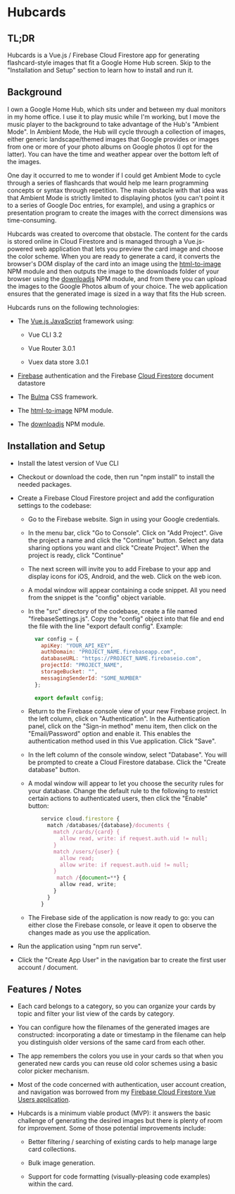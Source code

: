 # Hubcards

## TL;DR

Hubcards is a Vue.js / Firebase Cloud Firestore app for generating flashcard-style images that fit 
a Google Home Hub screen.  Skip to the "Installation and Setup" section to learn how to install and run it.

## Background

I own a Google Home Hub, which sits under and between my dual monitors in my home office.  I use
it to play music while I'm working, but I move the music player to the background to take 
advantage of the Hub's "Ambient Mode".  In Ambient Mode, the Hub will cycle through a collection of
images, either generic landscape/themed images that Google provides or images from one or more
of your photo albums on Google photos (I opt for the latter).  You can have the time and weather appear over the bottom
left of the images.

One day it occurred to me to wonder if I could get Ambient Mode to cycle through a series of 
flashcards that would help me learn programming concepts or syntax through repetition.  The main
obstacle with that idea was that Ambient Mode is strictly limited to displaying photos (you can't
point it to a series of Google Doc entries, for example), and using a graphics or presentation
program to create the images with the correct dimensions was time-consuming.

Hubcards was created to overcome that obstacle.  The content for the cards is stored online in 
Cloud Firestore and is managed through a Vue.js-powered web application that lets you preview the
card image and choose the color scheme.  When you are ready to generate a card, it converts the 
browser's DOM display of the card into an image using the [html-to-image](https://www.npmjs.com/package/html-to-image) NPM module and then 
outputs the image to the downloads folder of your browser using the [downloadjs](https://www.npmjs.com/package/downloadjs) NPM module, 
and from there you can upload the images to the Google Photos album of your choice.  The 
web application ensures that the generated image is sized in a way that fits the Hub screen.

Hubcards runs on the following technologies:

* The [Vue.js JavaScript](https://vuejs.org/) framework using:

    * Vue CLI 3.2
    
    * Vue Router 3.0.1
    
    * Vuex data store 3.0.1
    
* [Firebase](https://firebase.google.com/) authentication and the Firebase [Cloud Firestore](https://firebase.google.com/products/firestore/) 
  document datastore

* The [Bulma](https://bulma.io/) CSS framework.

* The [html-to-image](https://www.npmjs.com/package/html-to-image) NPM module.

* The [downloadjs](https://www.npmjs.com/package/downloadjs) NPM module.


## Installation and Setup

* Install the latest version of Vue CLI

* Checkout or download the code, then run "npm install" to install the needed packages.

* Create a Firebase Cloud Firestore project and add the configuration settings to the codebase:

    * Go to the Firebase website. Sign in using your Google credentials.
    
    * In the menu bar, click "Go to Console". Click on "Add Project". Give the project a name and click the "Continue" button. 
      Select any data sharing options you want and click "Create Project". When the project is ready, click "Continue"
    
    * The next screen will invite you to add Firebase to your app and display icons for iOS, Android, and the web. Click on the web icon.
  
    * A modal window will appear containing a code snippet. All you need from the snippet is the "config" object variable.
    
    * In the "src" directory of the codebase, create a file named "firebaseSettings.js". 
      Copy the "config" object into that file and end the file with the line "export default config".  Example:
      
      ```javascript
        var config = {
          apiKey: "YOUR_API_KEY",
          authDomain: "PROJECT_NAME.firebaseapp.com",
          databaseURL: "https://PROJECT_NAME.firebaseio.com",
          projectId: "PROJECT_NAME",
          storageBucket: "",
          messagingSenderId: "SOME_NUMBER"
        };
        
        export default config;
        ```
    * Return to the Firebase console view of your new Firebase project. In the left column, click on "Authentication". 
      In the Authentication panel, click on the "Sign-in method" menu item, then click on the "Email/Password" option 
      and enable it. This enables the authentication method used in this Vue application. Click "Save".
     
    * In the left column of the console window, select "Database". You will be prompted to create a Cloud Firestore database. 
      Click the "Create database" button.
      
    * A modal window will appear to let you choose the security rules for your database.  Change the
      default rule to the following to restrict certain actions to authenticated users, then click the "Enable" button:
      
      ```javascript
          service cloud.firestore {
            match /databases/{database}/documents {
              match /cards/{card} {
                allow read, write: if request.auth.uid != null;
              }
              match /users/{user} {
                allow read;
                allow write: if request.auth.uid != null;
              }
               match /{document=**} {
                allow read, write;
              }
            }
          }
       ```
      
    * The Firebase side of the application is now ready to go: you can either close the Firebase console, or leave it 
      open to observe the changes made as you use the application.
      
* Run the application using "npm run serve".

* Click the "Create App User" in the navigation bar to create the first user account / document.

## Features / Notes

* Each card belongs to a category, so you can organize your cards by topic and filter your list view of the cards
  by category.
  
* You can configure how the filenames of the generated images are constructed:  incorporating a date or timestamp
  in the filename can help you distinguish older versions of the same card from each other.
  
* The app remembers the colors you use in your cards so that when you generated new cards you can reuse old color
  schemes using a basic color picker mechanism.
  
* Most of the code concerned with authentication, user account creation, and navigation was borrowed from my 
  [Firebase Cloud Firestore Vue Users application](https://github.com/bcswartz/fcf-vue-users).
  
* Hubcards is a minimum viable product (MVP):  it answers the basic challenge of generating the desired images but 
  there is plenty of room for improvement.  Some of those potential improvements include:
    
    * Better filtering / searching of existing cards to help manage large card collections.
    
    * Bulk image generation.
    
    * Support for code formatting (visually-pleasing code examples) within the card.